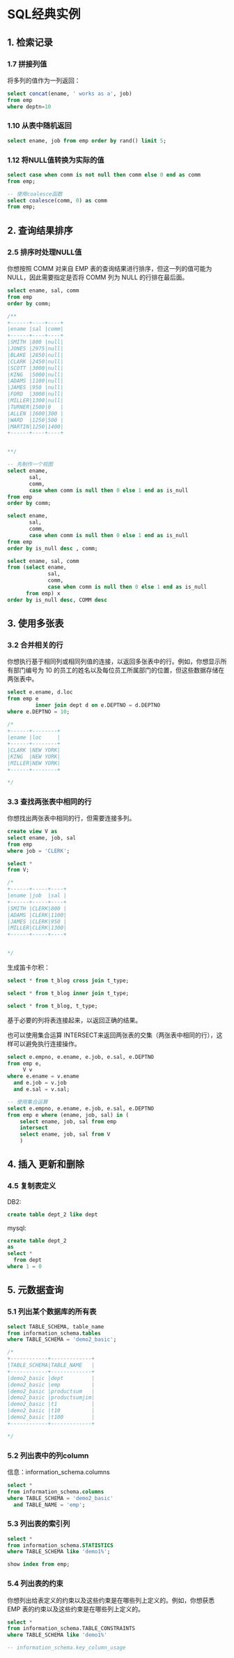 # SQL经典实例

## 1. 检索记录

### 1.7 拼接列值

将多列的值作为一列返回：

```SQL
select concat(ename, ' works as a', job) 
from emp
where deptn=10
```

### 1.10 从表中随机返回

```SQL
select ename, job from emp order by rand() limit 5;
```

### 1.12 将NULL值转换为实际的值

```SQL
select case when comm is not null then comm else 0 end as comm
from emp;

-- 使用coalesce函数
select coalesce(comm, 0) as comm
from emp;
```

## 2. 查询结果排序

### 2.5 排序时处理NULL值

你想按照 COMM 对来自 EMP 表的查询结果进行排序，但这一列的值可能为 NULL，因此需要指定是否将 COMM 列为 NULL 的行排在最后面。

```SQL
select ename, sal, comm
from emp
order by comm;

/**
+------+----+----+
|ename |sal |comm|
+------+----+----+
|SMITH |800 |null|
|JONES |2975|null|
|BLAKE |2850|null|
|CLARK |2450|null|
|SCOTT |3000|null|
|KING  |5000|null|
|ADAMS |1100|null|
|JAMES |950 |null|
|FORD  |3000|null|
|MILLER|1300|null|
|TURNER|1500|0   |
|ALLEN |1600|300 |
|WARD  |1250|500 |
|MARTIN|1250|1400|
+------+----+----+


**/

-- 先制作一个视图
select ename,
       sal,
       comm,
       case when comm is null then 0 else 1 end as is_null
from emp
order by comm;

select ename,
       sal,
       comm,
       case when comm is null then 0 else 1 end as is_null
from emp
order by is_null desc , comm;
```

```SQL
select ename, sal, comm
from (select ename,
             sal,
             comm,
             case when comm is null then 0 else 1 end as is_null
      from emp) x
order by is_null desc, COMM desc 
```

## 3. 使用多张表

### 3.2 合并相关的行

你想执行基于相同列或相同列值的连接，以返回多张表中的行。例如，你想显示所有部门编号为 10 的员工的姓名以及每位员工所属部门的位置，但这些数据存储在两张表中。

```SQL
select e.ename, d.loc
from emp e
         inner join dept d on e.DEPTNO = d.DEPTNO
where e.DEPTNO = 10;

/*
+------+--------+
|ename |loc     |
+------+--------+
|CLARK |NEW YORK|
|KING  |NEW YORK|
|MILLER|NEW YORK|
+------+--------+

*/
```

### 3.3 查找两张表中相同的行

你想找出两张表中相同的行，但需要连接多列。

```SQL
create view V as
select ename, job, sal
from emp
where job = 'CLERK';

select *
from V;

/*
+------+-----+----+
|ename |job  |sal |
+------+-----+----+
|SMITH |CLERK|800 |
|ADAMS |CLERK|1100|
|JAMES |CLERK|950 |
|MILLER|CLERK|1300|
+------+-----+----+


*/
```

生成笛卡尔积：

```SQL
select * from t_blog cross join t_type;

select * from t_blog inner join t_type;

select * from t_blog, t_type;
```

基于必要的列将表连接起来，以返回正确的结果。

也可以使用集合运算 INTERSECT来返回两张表的交集（两张表中相同的行），这样可以避免执行连接操作。

```SQL
select e.empno, e.ename, e.job, e.sal, e.DEPTNO
from emp e,
     V v
where e.ename = v.ename
  and e.job = v.job
  and e.sal = v.sal;

-- 使用集合运算
select e.empno, e.ename, e.job, e.sal, e.DEPTNO
from emp e where (ename, job, sal) in (
    select ename, job, sal from emp 
    intersect
    select ename, job, sal from V
    )
```

## 4. 插入 更新和删除

### 4.5 复制表定义

DB2:

```SQL
create table dept_2 like dept
```

mysql:

```SQL
create table dept_2
as
select *
  from dept
where 1 = 0
```

## 5. 元数据查询

### 5.1 列出某个数据库的所有表

```SQL
select TABLE_SCHEMA, table_name
from information_schema.tables
where TABLE_SCHEMA = 'demo2_basic';

/*
+------------+-------------+
|TABLE_SCHEMA|TABLE_NAME   |
+------------+-------------+
|demo2_basic |dept         |
|demo2_basic |emp          |
|demo2_basic |productsum   |
|demo2_basic |productsumjim|
|demo2_basic |t1           |
|demo2_basic |t10          |
|demo2_basic |t100         |
+------------+-------------+

*/
```

### 5.2 列出表中的列column

信息：information_schema.columns

```SQL
select *
from information_schema.columns
where TABLE_SCHEMA = 'demo2_basic'
  and TABLE_NAME = 'emp';
```

### 5.3 列出表的索引列

```SQL
select *
from information_schema.STATISTICS
where TABLE_SCHEMA like 'demo1%';

show index from emp;
```

### 5.4 列出表的约束

你想列出给表定义的约束以及这些约束是在哪些列上定义的。例如，你想获悉 EMP 表的约束以及这些约束是在哪些列上定义的。

```SQL
select *
from information_schema.TABLE_CONSTRAINTS
where TABLE_SCHEMA like 'demo1%'

-- information_schema.key_column_usage
```

